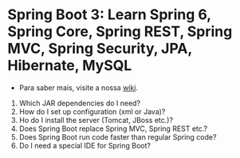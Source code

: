 # Spring Boot 3: Learn Spring 6, Spring Core, Spring REST, Spring MVC, Spring Security, JPA, Hibernate, MySQL

- Para saber mais, visite a nossa [wiki](https://github.com/JulianeMaran32/java-with-spring/wiki).  


1. Which JAR dependencies do I need?
2. How do I set up configuration (xml or Java)?
3. Ho do I install the server (Tomcat, JBoss etc.)?
4. Does Spring Boot replace Spring MVC, Spring REST etc.?
5. Does Spring Boot run code faster than regular Spring code?
6. Do I need a special IDE for Spring Boot?
